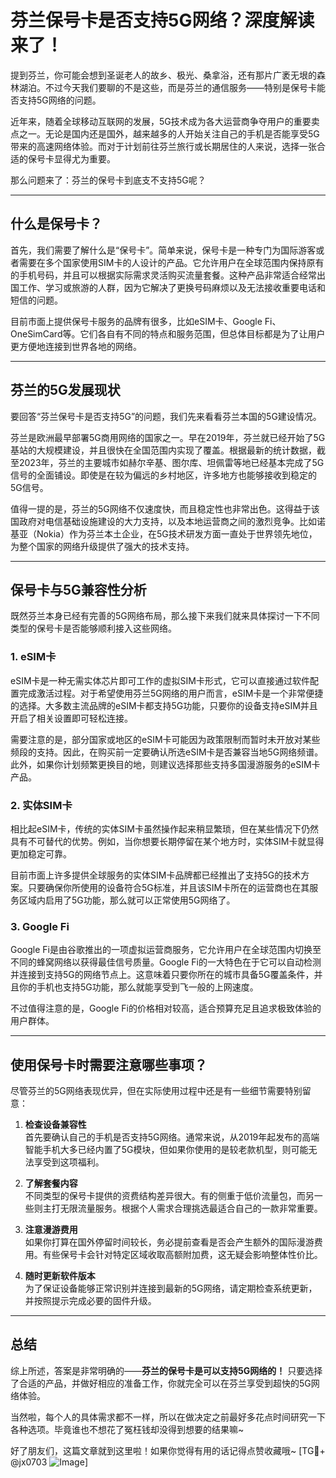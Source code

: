 # 芬兰保号卡是否支持5G网络？深度解读来了！

提到芬兰，你可能会想到圣诞老人的故乡、极光、桑拿浴，还有那片广袤无垠的森林湖泊。不过今天我们要聊的不是这些，而是芬兰的通信服务——特别是保号卡能否支持5G网络的问题。

近年来，随着全球移动互联网的发展，5G技术成为各大运营商争夺用户的重要卖点之一。无论是国内还是国外，越来越多的人开始关注自己的手机是否能享受5G带来的高速网络体验。而对于计划前往芬兰旅行或长期居住的人来说，选择一张合适的保号卡显得尤为重要。

那么问题来了：芬兰的保号卡到底支不支持5G呢？

---

## 什么是保号卡？

首先，我们需要了解什么是“保号卡”。简单来说，保号卡是一种专门为国际游客或者需要在多个国家使用SIM卡的人设计的产品。它允许用户在全球范围内保持原有的手机号码，并且可以根据实际需求灵活购买流量套餐。这种产品非常适合经常出国工作、学习或旅游的人群，因为它解决了更换号码麻烦以及无法接收重要电话和短信的问题。

目前市面上提供保号卡服务的品牌有很多，比如eSIM卡、Google Fi、OneSimCard等。它们各自有不同的特点和服务范围，但总体目标都是为了让用户更方便地连接到世界各地的网络。

---

## 芬兰的5G发展现状

要回答“芬兰保号卡是否支持5G”的问题，我们先来看看芬兰本国的5G建设情况。

芬兰是欧洲最早部署5G商用网络的国家之一。早在2019年，芬兰就已经开始了5G基站的大规模建设，并且很快在全国范围内实现了覆盖。根据最新的统计数据，截至2023年，芬兰的主要城市如赫尔辛基、图尔库、坦佩雷等地已经基本完成了5G信号的全面铺设。即使是在较为偏远的乡村地区，许多地方也能够接收到稳定的5G信号。

值得一提的是，芬兰的5G网络不仅速度快，而且稳定性也非常出色。这得益于该国政府对电信基础设施建设的大力支持，以及本地运营商之间的激烈竞争。比如诺基亚（Nokia）作为芬兰本土企业，在5G技术研发方面一直处于世界领先地位，为整个国家的网络升级提供了强大的技术支持。

---

## 保号卡与5G兼容性分析

既然芬兰本身已经有完善的5G网络布局，那么接下来我们就来具体探讨一下不同类型的保号卡是否能够顺利接入这些网络。

### 1. eSIM卡

eSIM卡是一种无需实体芯片即可工作的虚拟SIM卡形式，它可以直接通过软件配置完成激活过程。对于希望使用芬兰5G网络的用户而言，eSIM卡是一个非常便捷的选择。大多数主流品牌的eSIM卡都支持5G功能，只要你的设备支持eSIM并且开启了相关设置即可轻松连接。

需要注意的是，部分国家或地区的eSIM卡可能因为政策限制而暂时未开放对某些频段的支持。因此，在购买前一定要确认所选eSIM卡是否兼容当地5G网络频谱。此外，如果你计划频繁更换目的地，则建议选择那些支持多国漫游服务的eSIM卡产品。

### 2. 实体SIM卡

相比起eSIM卡，传统的实体SIM卡虽然操作起来稍显繁琐，但在某些情况下仍然具有不可替代的优势。例如，当你想要长期停留在某个地方时，实体SIM卡就显得更加稳定可靠。

目前市面上许多提供全球服务的实体SIM卡品牌都已经推出了支持5G的技术方案。只要确保你所使用的设备符合5G标准，并且该SIM卡所在的运营商也在其服务区域内启用了5G功能，那么就可以正常使用5G网络了。

### 3. Google Fi

Google Fi是由谷歌推出的一项虚拟运营商服务，它允许用户在全球范围内切换至不同的蜂窝网络以获得最佳信号质量。Google Fi的一大特色在于它可以自动检测并连接到支持5G的网络节点上。这意味着只要你所在的城市具备5G覆盖条件，并且你的手机也支持5G功能，那么就能享受到飞一般的上网速度。

不过值得注意的是，Google Fi的价格相对较高，适合预算充足且追求极致体验的用户群体。

---

## 使用保号卡时需要注意哪些事项？

尽管芬兰的5G网络表现优异，但在实际使用过程中还是有一些细节需要特别留意：

1. **检查设备兼容性**  
   首先要确认自己的手机是否支持5G网络。通常来说，从2019年起发布的高端智能手机大多已经内置了5G模块，但如果你使用的是较老款机型，则可能无法享受到这项福利。

2. **了解套餐内容**  
   不同类型的保号卡提供的资费结构差异很大。有的侧重于低价流量包，而另一些则主打无限流量服务。根据个人需求合理挑选最适合自己的一款非常重要。

3. **注意漫游费用**  
   如果你打算在国外停留时间较长，务必提前查看是否会产生额外的国际漫游费用。有些保号卡会针对特定区域收取高额附加费，这无疑会影响整体性价比。

4. **随时更新软件版本**  
   为了保证设备能够正常识别并连接到最新的5G网络，请定期检查系统更新，并按照提示完成必要的固件升级。

---

## 总结

综上所述，答案是非常明确的——**芬兰的保号卡是可以支持5G网络的！** 只要选择了合适的产品，并做好相应的准备工作，你就完全可以在芬兰享受到超快的5G网络体验。

当然啦，每个人的具体需求都不一样，所以在做决定之前最好多花点时间研究一下各种选项。毕竟谁也不想花了冤枉钱却没得到想要的结果嘛~

好了朋友们，这篇文章就到这里啦！如果你觉得有用的话记得点赞收藏哦~ [TG💪+ @jx0703 ![Image](https://github.com/user-attachments/assets/dbca1d08-cadb-493c-b0ec-ad6f7a83f270)]